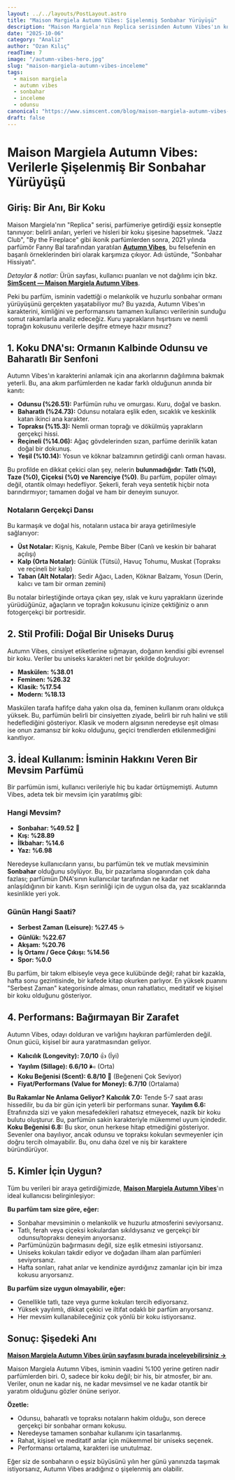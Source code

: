 ```yaml
---
layout: ../../layouts/PostLayout.astro
title: "Maison Margiela Autumn Vibes: Şişelenmiş Sonbahar Yürüyüşü"
description: "Maison Margiela'nın Replica serisinden Autumn Vibes'ın koku DNA'sını, stil profilini, ideal kullanımını ve performansını kullanıcı verileriyle analiz eden kapsamlı inceleme."
date: "2025-10-06"
category: "Analiz"
author: "Ozan Kılıç"
readTime: 7
image: "/autumn-vibes-hero.jpg"
slug: "maison-margiela-autumn-vibes-inceleme"
tags:
  - maison margiela
  - autumn vibes
  - sonbahar
  - inceleme
  - odunsu
canonical: "https://www.simscent.com/blog/maison-margiela-autumn-vibes-inceleme"
draft: false
---
```


# Maison Margiela Autumn Vibes: Verilerle Şişelenmiş Bir Sonbahar Yürüyüşü

## Giriş: Bir Anı, Bir Koku

Maison Margiela'nın "Replica" serisi, parfümeriye getirdiği eşsiz konseptle tanınıyor: belirli anıları, yerleri ve hisleri bir koku şişesine hapsetmek. "Jazz Club", "By the Fireplace" gibi ikonik parfümlerden sonra, 2021 yılında parfümör Fanny Bal tarafından yaratılan **[Autumn Vibes](https://www.simscent.com/p/maison-margiela/autumn-vibes)**, bu felsefenin en başarılı örneklerinden biri olarak karşımıza çıkıyor. Adı üstünde, "Sonbahar Hissiyatı".

*Detaylar & notlar:* Ürün sayfası, kullanıcı puanları ve not dağılımı için bkz. **[SimScent — Maison Margiela Autumn Vibes](https://www.simscent.com/p/maison-margiela/autumn-vibes)**.

Peki bu parfüm, isminin vadettiği o melankolik ve huzurlu sonbahar ormanı yürüyüşünü gerçekten yaşatabiliyor mu? Bu yazıda, Autumn Vibes'ın karakterini, kimliğini ve performansını tamamen kullanıcı verilerinin sunduğu somut rakamlarla analiz edeceğiz. Kuru yaprakların hışırtısını ve nemli toprağın kokusunu verilerle deşifre etmeye hazır mısınız?

## 1. Koku DNA'sı: Ormanın Kalbinde Odunsu ve Baharatlı Bir Senfoni

Autumn Vibes'ın karakterini anlamak için ana akorlarının dağılımına bakmak yeterli. Bu, ana akım parfümlerden ne kadar farklı olduğunun anında bir kanıtı:

  - **Odunsu (%26.51):** Parfümün ruhu ve omurgası. Kuru, doğal ve baskın.
  - **Baharatlı (%24.73):** Odunsu notalara eşlik eden, sıcaklık ve keskinlik katan ikinci ana karakter.
  - **Topraksı (%15.3):** Nemli orman toprağı ve dökülmüş yaprakların gerçekçi hissi.
  - **Reçineli (%14.06):** Ağaç gövdelerinden sızan, parfüme derinlik katan doğal bir dokunuş.
  - **Yeşil (%10.14):** Yosun ve köknar balzamının getirdiği canlı orman havası.

Bu profilde en dikkat çekici olan şey, nelerin **bulunmadığıdır**: **Tatlı (%0), Taze (%0), Çiçeksi (%0) ve Narenciye (%0)**. Bu parfüm, popüler olmayı değil, otantik olmayı hedefliyor. Şekerli, ferah veya sentetik hiçbir nota barındırmıyor; tamamen doğal ve ham bir deneyim sunuyor.

### Notaların Gerçekçi Dansı

Bu karmaşık ve doğal his, notaların ustaca bir araya getirilmesiyle sağlanıyor:

  - **Üst Notalar:** Kişniş, Kakule, Pembe Biber (Canlı ve keskin bir baharat açılışı)
  - **Kalp (Orta Notalar):** Günlük (Tütsü), Havuç Tohumu, Muskat (Topraksı ve reçineli bir kalp)
  - **Taban (Alt Notalar):** Sedir Ağacı, Laden, Köknar Balzamı, Yosun (Derin, kalıcı ve tam bir orman zemini)

Bu notalar birleştiğinde ortaya çıkan şey, ıslak ve kuru yaprakların üzerinde yürüdüğünüz, ağaçların ve toprağın kokusunu içinize çektiğiniz o anın fotogerçekçi bir portresidir.

## 2. Stil Profili: Doğal Bir Uniseks Duruş

Autumn Vibes, cinsiyet etiketlerine sığmayan, doğanın kendisi gibi evrensel bir koku. Veriler bu uniseks karakteri net bir şekilde doğruluyor:

  - **Maskülen: %38.01**
  - **Feminen: %26.32**
  - **Klasik: %17.54**
  - **Modern: %18.13**

Maskülen tarafa hafifçe daha yakın olsa da, feminen kullanım oranı oldukça yüksek. Bu, parfümün belirli bir cinsiyetten ziyade, belirli bir ruh halini ve stili hedeflediğini gösteriyor. Klasik ve modern algısının neredeyse eşit olması ise onun zamansız bir koku olduğunu, geçici trendlerden etkilenmediğini kanıtlıyor.

## 3. İdeal Kullanım: İsminin Hakkını Veren Bir Mevsim Parfümü

Bir parfümün ismi, kullanıcı verileriyle hiç bu kadar örtüşmemişti. Autumn Vibes, adeta tek bir mevsim için yaratılmış gibi:

### Hangi Mevsim?

  - **Sonbahar: %49.52** 🍂
  - **Kış: %28.89**
  - **İlkbahar: %14.6**
  - **Yaz: %6.98**

Neredeyse kullanıcıların yarısı, bu parfümün tek ve mutlak mevsiminin **Sonbahar** olduğunu söylüyor. Bu, bir pazarlama sloganından çok daha fazlası; parfümün DNA'sının kullanıcılar tarafından ne kadar net anlaşıldığının bir kanıtı. Kışın serinliği için de uygun olsa da, yaz sıcaklarında kesinlikle yeri yok.

### Günün Hangi Saati?

  - **Serbest Zaman (Leisure): %27.45** ☕
  - **Günlük: %22.67**
  - **Akşam: %20.76**
  - **İş Ortamı / Gece Çıkışı: %14.56**
  - **Spor: %0.0**

Bu parfüm, bir takım elbiseyle veya gece kulübünde değil; rahat bir kazakla, hafta sonu gezintisinde, bir kafede kitap okurken parlıyor. En yüksek puanını "Serbest Zaman" kategorisinde alması, onun rahatlatıcı, meditatif ve kişisel bir koku olduğunu gösteriyor.

## 4. Performans: Bağırmayan Bir Zarafet

Autumn Vibes, odayı dolduran ve varlığını haykıran parfümlerden değil. Onun gücü, kişisel bir aura yaratmasından geliyor.

  - **Kalıcılık (Longevity): 7.0/10** 👍 (İyi)
  - **Yayılım (Sillage): 6.6/10** 🌬️ (Orta)
  - **Koku Beğenisi (Scent): 6.8/10** 🤔 (Beğeneni Çok Seviyor)
  - **Fiyat/Performans (Value for Money): 6.7/10** (Ortalama)

**Bu Rakamlar Ne Anlama Geliyor?**
**Kalıcılık 7.0:** Tende 5-7 saat arası hissedilir, bu da bir gün için yeterli bir performans sunar.
**Yayılım 6.6:** Etrafınızda sizi ve yakın mesafedekileri rahatsız etmeyecek, nazik bir koku bulutu oluşturur. Bu, parfümün sakin karakteriyle mükemmel uyum içindedir.
**Koku Beğenisi 6.8:** Bu skor, onun herkese hitap etmediğini gösteriyor. Sevenler ona bayılıyor, ancak odunsu ve topraksı kokuları sevmeyenler için doğru tercih olmayabilir. Bu, onu daha özel ve niş bir karaktere büründürüyor.

## 5. Kimler İçin Uygun?

Tüm bu verileri bir araya getirdiğimizde, **[Maison Margiela Autumn Vibes](https://www.simscent.com/p/maison-margiela/autumn-vibes)**'ın ideal kullanıcısı belirginleşiyor:

**Bu parfüm tam size göre, eğer:**

  - Sonbahar mevsiminin o melankolik ve huzurlu atmosferini seviyorsanız.
  - Tatlı, ferah veya çiçeksi kokulardan sıkıldıysanız ve gerçekçi bir odunsu/topraksı deneyim arıyorsanız.
  - Parfümünüzün bağırmasını değil, size eşlik etmesini istiyorsanız.
  - Uniseks kokuları takdir ediyor ve doğadan ilham alan parfümleri seviyorsanız.
  - Hafta sonları, rahat anlar ve kendinize ayırdığınız zamanlar için bir imza kokusu arıyorsanız.

**Bu parfüm size uygun olmayabilir, eğer:**

  - Genellikle tatlı, taze veya gurme kokuları tercih ediyorsanız.
  - Yüksek yayılımlı, dikkat çekici ve iltifat odaklı bir parfüm arıyorsanız.
  - Her mevsim kullanabileceğiniz çok yönlü bir koku istiyorsanız.

## Sonuç: Şişedeki Anı

**[Maison Margiela Autumn Vibes ürün sayfasını burada inceleyebilirsiniz →](https://www.simscent.com/p/maison-margiela/autumn-vibes)**

Maison Margiela Autumn Vibes, isminin vaadini %100 yerine getiren nadir parfümlerden biri. O, sadece bir koku değil; bir his, bir atmosfer, bir anı. Veriler, onun ne kadar niş, ne kadar mevsimsel ve ne kadar otantik bir yaratım olduğunu gözler önüne seriyor.

**Özetle:**

  - Odunsu, baharatlı ve topraksı notaların hakim olduğu, son derece gerçekçi bir sonbahar ormanı kokusu.
  - Neredeyse tamamen sonbahar kullanımı için tasarlanmış.
  - Rahat, kişisel ve meditatif anlar için mükemmel bir uniseks seçenek.
  - Performansı ortalama, karakteri ise unutulmaz.

Eğer siz de sonbaharın o eşsiz büyüsünü yılın her günü yanınızda taşımak istiyorsanız, Autumn Vibes aradığınız o şişelenmiş anı olabilir.
